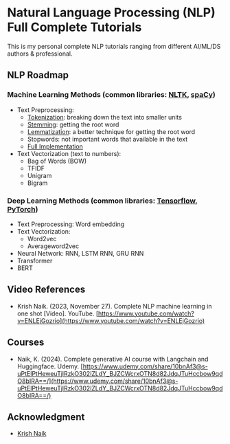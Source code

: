 # Natural Language Processing (NLP) Full Complete Tutorials
This is my personal complete NLP tutorials ranging from different AI/ML/DS authors & professional.

## NLP Roadmap
### Machine Learning Methods (common libraries: [NLTK](https://www.nltk.org/), [spaCy](https://spacy.io/))
- Text Preprocessing:
    - [Tokenization](https://github.com/izzad2413/nlp_full_tutorial/blob/main/notebooks/nltk/NLP-NLTK-tutorial-1.0-tokenization.ipynb): breaking down the text into smaller units
    - [Stemming](https://github.com/izzad2413/nlp_full_tutorial/blob/main/notebooks/nltk/NLP-NLTK-tutorial-2.0-stemming.ipynb): getting the root word
    - [Lemmatization](https://github.com/izzad2413/nlp_full_tutorial/blob/main/notebooks/nltk/NLP-NLTK-tutorial-3.0-lemmatization.ipynb): a better technique for getting the root word
    - Stopwords: not important words that available in the text
    - [Full Implementation](https://github.com/izzad2413/nlp_full_tutorial/blob/main/notebooks/nltk/NLP-NLTK-tutorial-4.0-full-processing.ipynb)
- Text Vectorization (text to numbers):
    - Bag of Words (BOW)
    - TFIDF
    - Unigram
    - Bigram

### Deep Learning Methods (common libraries: [Tensorflow](https://www.tensorflow.org/), [PyTorch](https://pytorch.org/))
- Text Preprocessing: Word embedding
- Text Vectorization:
    - Word2vec
    - Averageword2vec
- Neural Network: RNN, LSTM RNN, GRU RNN
- Transformer
- BERT

## Video References
- Krish Naik. (2023, November 27). Complete NLP machine learning in one shot [Video]. YouTube. [https://www.youtube.com/watch?v=ENLEjGozrio](https://www.youtube.com/watch?v=ENLEjGozrio)

## Courses
- Naik, K. (2024). Complete generative AI course with Langchain and Huggingface. Udemy. [https://www.udemy.com/share/10bnAf3@s-uPtElPtHeweuTjlRzkO302lZLdY_BJZCWcrxOTN8d82JdqJTuHccbow9qdO8bIRA==/](https://www.udemy.com/share/10bnAf3@s-uPtElPtHeweuTjlRzkO302lZLdY_BJZCWcrxOTN8d82JdqJTuHccbow9qdO8bIRA==/)

## Acknowledgment
- [Krish Naik](https://www.youtube.com/@krishnaik06)
